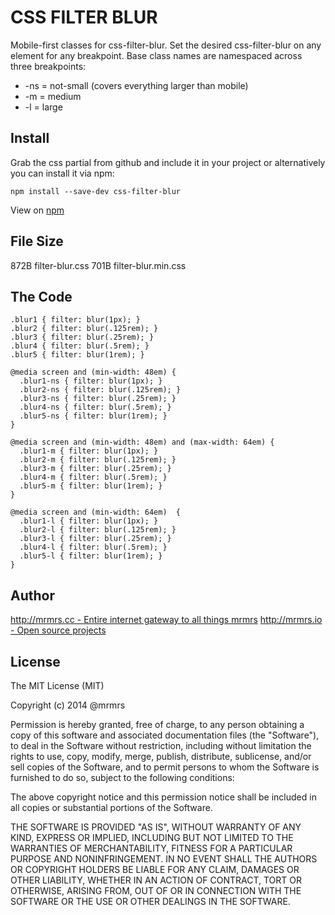 # CSS FILTER BLUR

  Mobile-first classes for css-filter-blur.
  Set the desired css-filter-blur on any element for any breakpoint.
  Base class names are namespaced across three breakpoints:

*  -ns = not-small (covers everything larger than mobile)
*  -m  = medium
*  -l  = large

## Install
Grab the css partial from github and include it in your project or alternatively
you can install it via npm:
```
npm install --save-dev css-filter-blur
```
View on [npm](https://www.npmjs.org/package/css-filter-blur)


## File Size

872B filter-blur.css
701B filter-blur.min.css

## The Code
```
.blur1 { filter: blur(1px); }
.blur2 { filter: blur(.125rem); }
.blur3 { filter: blur(.25rem); }
.blur4 { filter: blur(.5rem); }
.blur5 { filter: blur(1rem); }

@media screen and (min-width: 48em) {
  .blur1-ns { filter: blur(1px); }
  .blur2-ns { filter: blur(.125rem); }
  .blur3-ns { filter: blur(.25rem); }
  .blur4-ns { filter: blur(.5rem); }
  .blur5-ns { filter: blur(1rem); }
}

@media screen and (min-width: 48em) and (max-width: 64em) {
  .blur1-m { filter: blur(1px); }
  .blur2-m { filter: blur(.125rem); }
  .blur3-m { filter: blur(.25rem); }
  .blur4-m { filter: blur(.5rem); }
  .blur5-m { filter: blur(1rem); }
}

@media screen and (min-width: 64em)  {
  .blur1-l { filter: blur(1px); }
  .blur2-l { filter: blur(.125rem); }
  .blur3-l { filter: blur(.25rem); }
  .blur4-l { filter: blur(.5rem); }
  .blur5-l { filter: blur(1rem); }
}

```

## Author

[http://mrmrs.cc - Entire internet gateway to all things mrmrs](http://mrmrs.cc)
[http://mrmrs.io - Open source projects](http://mrmrs.io)

## License

The MIT License (MIT)

Copyright (c) 2014 @mrmrs

Permission is hereby granted, free of charge, to any person obtaining a copy
of this software and associated documentation files (the "Software"), to deal
in the Software without restriction, including without limitation the rights
to use, copy, modify, merge, publish, distribute, sublicense, and/or sell
copies of the Software, and to permit persons to whom the Software is
furnished to do so, subject to the following conditions:

The above copyright notice and this permission notice shall be included in
all copies or substantial portions of the Software.

THE SOFTWARE IS PROVIDED "AS IS", WITHOUT WARRANTY OF ANY KIND, EXPRESS OR
IMPLIED, INCLUDING BUT NOT LIMITED TO THE WARRANTIES OF MERCHANTABILITY,
FITNESS FOR A PARTICULAR PURPOSE AND NONINFRINGEMENT. IN NO EVENT SHALL THE
AUTHORS OR COPYRIGHT HOLDERS BE LIABLE FOR ANY CLAIM, DAMAGES OR OTHER
LIABILITY, WHETHER IN AN ACTION OF CONTRACT, TORT OR OTHERWISE, ARISING FROM,
OUT OF OR IN CONNECTION WITH THE SOFTWARE OR THE USE OR OTHER DEALINGS IN
THE SOFTWARE.

